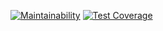 [![Maintainability](https://api.codeclimate.com/v1/badges/1af032a86f494f823254/maintainability)](https://codeclimate.com/github/vkzhuk/project-lvl2-s313/maintainability)
[![Test Coverage](https://api.codeclimate.com/v1/badges/1af032a86f494f823254/test_coverage)](https://codeclimate.com/github/vkzhuk/project-lvl2-s313/test_coverage)